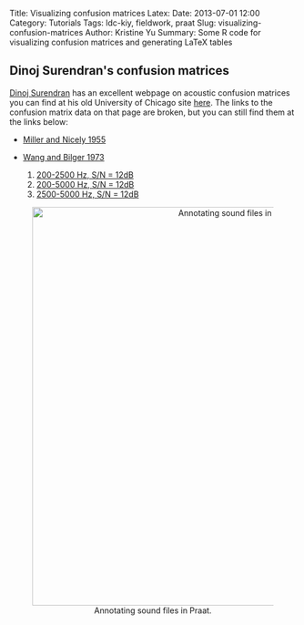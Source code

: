 Title: Visualizing confusion matrices
Latex:
Date: 2013-07-01 12:00
Category: Tutorials
Tags: ldc-kiy, fieldwork, praat
Slug: visualizing-confusion-matrices
Author: Kristine Yu
Summary: Some R code for visualizing confusion matrices and generating
LaTeX tables

## Dinoj Surendran's confusion matrices ##

[Dinoj Surendran](http://research.microsoft.com/en-us/um/people/dinos/)
has an excellent webpage on acoustic confusion matrices you can find
at his old University of Chicago site
[here](http://people.cs.uchicago.edu/~dinoj/confmat.html). The links
to the confusion matrix data on that page are broken, but you can still find them
at the links below:

+ [Miller and Nicely 1955](http://people.cs.uchicago.edu/~dinoj/research/nicely.html)
+ [Wang and Bilger 1973](http://people.cs.uchicago.edu/~dinoj/research/wangbilger.html)





    1. [200-2500 Hz, S/N = 12dB](http://people.cs.uchicago.edu/~dinoj/research/nicely_plus12db_200to2500hz.dat)
	2. [200-5000 Hz, S/N = 12dB](http://people.cs.uchicago.edu/~dinoj/research/nicely_plus12db_200to5000hz.dat)
    3. [2500-5000 Hz, S/N = 12dB](http://people.cs.uchicago.edu/~dinoj/research/nicely_plus12db_2500to5000hz.dat)



<div align = "center">
<figure>
<img src="/static/blog/img/2013/06/praat-finish.jpg"
alt = "Annotating sound files in Praat" width = "700">
<figcaption> Annotating sound files in Praat.</figcaption>
</figure>
</div><p></p>
